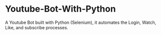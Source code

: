 # Youtube-Bot-With-Python
A Youtube Bot built with Python (Selenium), it automates the Login, Watch, Like, and subscribe processes. 
